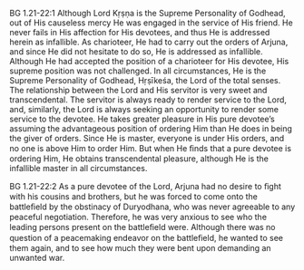 BG 1.21-22:1	Although Lord Kṛṣṇa is the Supreme Personality of Godhead, out of His causeless mercy He was engaged in the service of His friend. He never fails in His affection for His devotees, and thus He is addressed herein as infallible. As charioteer, He had to carry out the orders of Arjuna, and since He did not hesitate to do so, He is addressed as infallible. Although He had accepted the position of a charioteer for His devotee, His supreme position was not challenged. In all circumstances, He is the Supreme Personality of Godhead, Hṛṣīkeśa, the Lord of the total senses. The relationship between the Lord and His servitor is very sweet and transcendental. The servitor is always ready to render service to the Lord, and, similarly, the Lord is always seeking an opportunity to render some service to the devotee. He takes greater pleasure in His pure devotee’s assuming the advantageous position of ordering Him than He does in being the giver of orders. Since He is master, everyone is under His orders, and no one is above Him to order Him. But when He ﬁnds that a pure devotee is ordering Him, He obtains transcendental pleasure, although He is the infallible master in all circumstances.

BG 1.21-22:2	As a pure devotee of the Lord, Arjuna had no desire to ﬁght with his cousins and brothers, but he was forced to come onto the battleﬁeld by the obstinacy of Duryodhana, who was never agreeable to any peaceful negotiation. Therefore, he was very anxious to see who the leading persons present on the battleﬁeld were. Although there was no question of a peacemaking endeavor on the battleﬁeld, he wanted to see them again, and to see how much they were bent upon demanding an unwanted war.